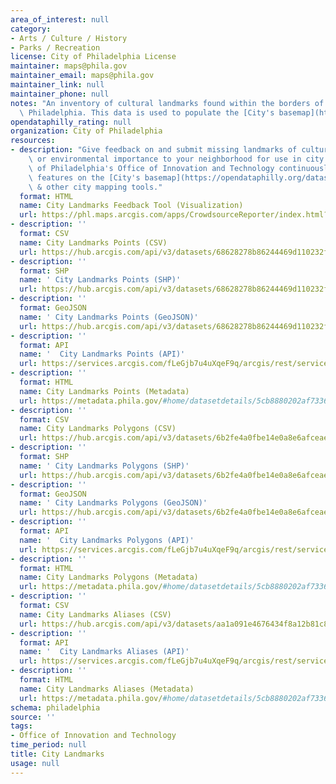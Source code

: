 ```yaml
---
area_of_interest: null
category:
- Arts / Culture / History
- Parks / Recreation
license: City of Philadelphia License
maintainer: maps@phila.gov
maintainer_email: maps@phila.gov
maintainer_link: null
maintainer_phone: null
notes: "An inventory of cultural landmarks found within the borders of the City of\
  \ Philadelphia. This data is used to populate the [City's basemap](https://opendataphilly.org/datasets/philadelphia-basemaps/)."
opendataphilly_rating: null
organization: City of Philadelphia
resources:
- description: "Give feedback on and submit missing landmarks of cultural, historical\
    \ or environmental importance to your neighborhood for use in city maps. The City\
    \ of Philadelphia's Office of Innovation and Technology continuously updates landmark\
    \ features on the [City's basemap](https://opendataphilly.org/datasets/philadelphia-basemaps/) for use in atlas.phila.gov, openmaps.phila.gov\
    \ & other city mapping tools."
  format: HTML
  name: City Landmarks Feedback Tool (Visualization)
  url: https://phl.maps.arcgis.com/apps/CrowdsourceReporter/index.html?appid=7fa0d185a2bd4ada90151b378aea2e1e
- description: ''
  format: CSV
  name: City Landmarks Points (CSV)
  url: https://hub.arcgis.com/api/v3/datasets/68628278b86244469d110232f81ea8f9_0/downloads/data?format=csv&spatialRefId=3857&where=1%3D1
- description: ''
  format: SHP
  name: ' City Landmarks Points (SHP)'
  url: https://hub.arcgis.com/api/v3/datasets/68628278b86244469d110232f81ea8f9_0/downloads/data?format=shp&spatialRefId=3857&where=1%3D1
- description: ''
  format: GeoJSON
  name: ' City Landmarks Points (GeoJSON)'
  url: https://hub.arcgis.com/api/v3/datasets/68628278b86244469d110232f81ea8f9_0/downloads/data?format=geojson&spatialRefId=4326&where=1%3D1
- description: ''
  format: API
  name: '  City Landmarks Points (API)'
  url: https://services.arcgis.com/fLeGjb7u4uXqeF9q/arcgis/rest/services/Landmark_Points/FeatureServer/0/query?outFields=*&where=1%3D1
- description: ''
  format: HTML
  name: City Landmarks Points (Metadata)
  url: https://metadata.phila.gov/#home/datasetdetails/5cb8880202af7336c3f3bf6e/representationdetails/5cb8893102af7336c3f3c5a7/
- description: ''
  format: CSV
  name: City Landmarks Polygons (CSV)
  url: https://hub.arcgis.com/api/v3/datasets/6b2fe4a0fbe14e0a8e6afceaea230b8e_0/downloads/data?format=csv&spatialRefId=3857&where=1%3D1
- description: ''
  format: SHP
  name: ' City Landmarks Polygons (SHP)'
  url: https://hub.arcgis.com/api/v3/datasets/6b2fe4a0fbe14e0a8e6afceaea230b8e_0/downloads/data?format=shp&spatialRefId=3857&where=1%3D1
- description: ''
  format: GeoJSON
  name: ' City Landmarks Polygons (GeoJSON)'
  url: https://hub.arcgis.com/api/v3/datasets/6b2fe4a0fbe14e0a8e6afceaea230b8e_0/downloads/data?format=geojson&spatialRefId=4326&where=1%3D1
- description: ''
  format: API
  name: '  City Landmarks Polygons (API)'
  url: https://services.arcgis.com/fLeGjb7u4uXqeF9q/arcgis/rest/services/Landmark_Poly/FeatureServer/0/query?outFields=*&where=1%3D1
- description: ''
  format: HTML
  name: City Landmarks Polygons (Metadata)
  url: https://metadata.phila.gov/#home/datasetdetails/5cb8880202af7336c3f3bf6e/representationdetails/5cb8880902af7336c3f3bf8c/
- description: ''
  format: CSV
  name: City Landmarks Aliases (CSV)
  url: https://hub.arcgis.com/api/v3/datasets/aa1a091e4676434f8a12b81c8eb4bc03_0/downloads/data?format=csv&spatialRefId=3857&where=1%3D1
- description: ''
  format: API
  name: '  City Landmarks Aliases (API)'
  url: https://services.arcgis.com/fLeGjb7u4uXqeF9q/arcgis/rest/services/Landmark_Alias/FeatureServer/0/query?outFields=*&where=1%3D1
- description: ''
  format: HTML
  name: City Landmarks Aliases (Metadata)
  url: https://metadata.phila.gov/#home/datasetdetails/5cb8880202af7336c3f3bf6e/representationdetails/5cb88968f2366d2ccf797f65/
schema: philadelphia
source: ''
tags:
- Office of Innovation and Technology
time_period: null
title: City Landmarks
usage: null
---
```

